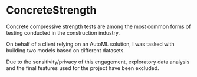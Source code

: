 # ConcreteStrength

Concrete compressive strength tests are among the most common forms of testing conducted in the construction industry.

On behalf of a client relying on an AutoML solution, I was tasked with building two models based on different datasets. 

Due to the sensitivity/privacy of this engagement, exploratory data analysis and the final features used for the project have been excluded.

